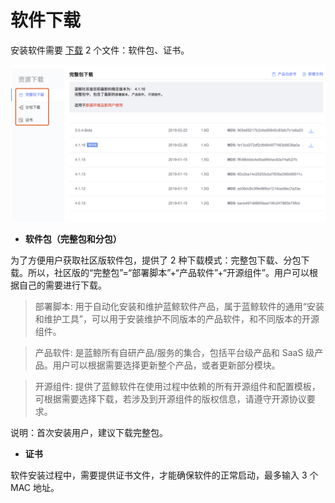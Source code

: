 # 软件下载

安装软件需要 [下载](https://bk.tencent.com/download/) 2 个文件：软件包、证书。

![资源下载](../../assets/downloadall.png)

- **软件包（完整包和分包）**

为了方便用户获取社区版软件包，提供了 2 种下载模式：完整包下载、分包下载。所以，社区版的“完整包”=“部署脚本”+“产品软件”+“开源组件”。用户可以根据自己的需要进行下载。

>部署脚本: 用于自动化安装和维护蓝鲸软件产品，属于蓝鲸软件的通用“安装和维护工具”，可以用于安装维护不同版本的产品软件，和不同版本的开源组件。

>产品软件: 是蓝鲸所有自研产品/服务的集合，包括平台级产品和 SaaS 级产品。用户可以根据需要选择更新整个产品，或者更新部分模块。

>开源组件: 提供了蓝鲸软件在使用过程中依赖的所有开源组件和配置模板，可根据需要选择下载，若涉及到开源组件的版权信息，请遵守开源协议要求。

说明：首次安装用户，建议下载完整包。

- **证书**

软件安装过程中，需要提供证书文件，才能确保软件的正常启动，最多输入 3 个 MAC 地址。
